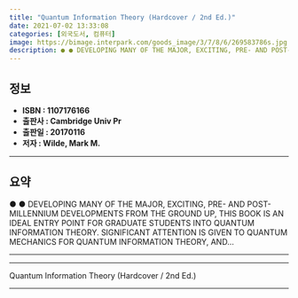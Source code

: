 ```yaml
---
title: "Quantum Information Theory (Hardcover / 2nd Ed.)"
date: 2021-07-02 13:33:08
categories: [외국도서, 컴퓨터]
image: https://bimage.interpark.com/goods_image/3/7/8/6/269583786s.jpg
description: ● ● DEVELOPING MANY OF THE MAJOR, EXCITING, PRE- AND POST-MILLENNIUM DEVELOPMENTS FROM THE GROUND UP, THIS BOOK IS AN IDEAL ENTRY POINT FOR GRADUATE STUDENTS
---
```


## **정보**

- **ISBN : 1107176166**
- **출판사 : Cambridge Univ Pr**
- **출판일 : 20170116**
- **저자 : Wilde, Mark M.**

------



## **요약**

●  ●  DEVELOPING MANY OF THE MAJOR, EXCITING, PRE- AND POST-MILLENNIUM DEVELOPMENTS FROM THE GROUND UP, THIS BOOK IS AN IDEAL ENTRY POINT FOR GRADUATE STUDENTS INTO QUANTUM INFORMATION THEORY. SIGNIFICANT ATTENTION IS GIVEN TO QUANTUM MECHANICS FOR QUANTUM INFORMATION THEORY, AND... 

------



------


Quantum Information Theory (Hardcover / 2nd Ed.) 

------


